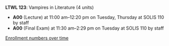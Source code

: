 **LTWL 123**: Vampires in Literature (4 units)

- **A00** (Lecture) at 11:00 am–12:20 pm on Tuesday, Thursday at SOLIS 110 by staff
- **A00** (Final Exam) at 11:30 am–2:29 pm on Tuesday at SOLIS 110 by staff

[Enrollment numbers over time](./LTWL123.tsv)
